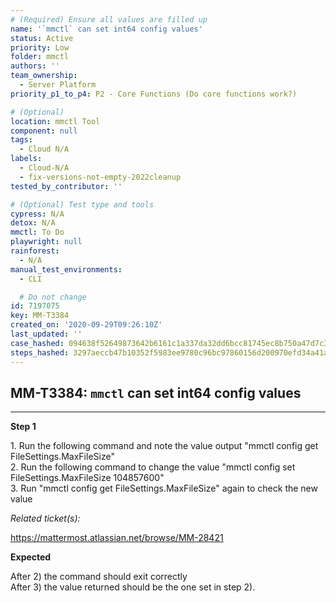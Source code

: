 ```yaml
---
# (Required) Ensure all values are filled up
name: '`mmctl` can set int64 config values'
status: Active
priority: Low
folder: mmctl
authors: ''
team_ownership:
  - Server Platform
priority_p1_to_p4: P2 - Core Functions (Do core functions work?)

# (Optional)
location: mmctl Tool
component: null
tags:
  - Cloud N/A
labels:
  - Cloud-N/A
  - fix-versions-not-empty-2022cleanup
tested_by_contributor: ''

# (Optional) Test type and tools
cypress: N/A
detox: N/A
mmctl: To Do
playwright: null
rainforest:
  - N/A
manual_test_environments:
  - CLI

  # Do not change
id: 7197075
key: MM-T3384
created_on: '2020-09-29T09:26:10Z'
last_updated: ''
case_hashed: 094638f52649873642b6161c1a337da32dd6bcc81745ec8b750a47d7c3c0ab283db49f2e7606e8bee0add703c1adf8bf
steps_hashed: 3297aeccb47b10352f5983ee9780c96bc97860156d200970efd34a41aea57ee53826256ef703e4fe53290d941a34623d
---
```


<!-- (Auto-generated) Based on frontmatter's "key" and "name" -->

## MM-T3384: `mmctl` can set int64 config values

---

**Step 1**

1\. Run the following command and note the value output "mmctl config get FileSettings.MaxFileSize"\
2\. Run the following command to change the value "mmctl config set FileSettings.MaxFileSize 104857600"\
3\. Run "mmctl config get FileSettings.MaxFileSize" again to check the new value

_Related ticket(s):_

<https://mattermost.atlassian.net/browse/MM-28421>

**Expected**

After 2) the command should exit correctly\
After 3) the value returned should be the one set in step 2).

